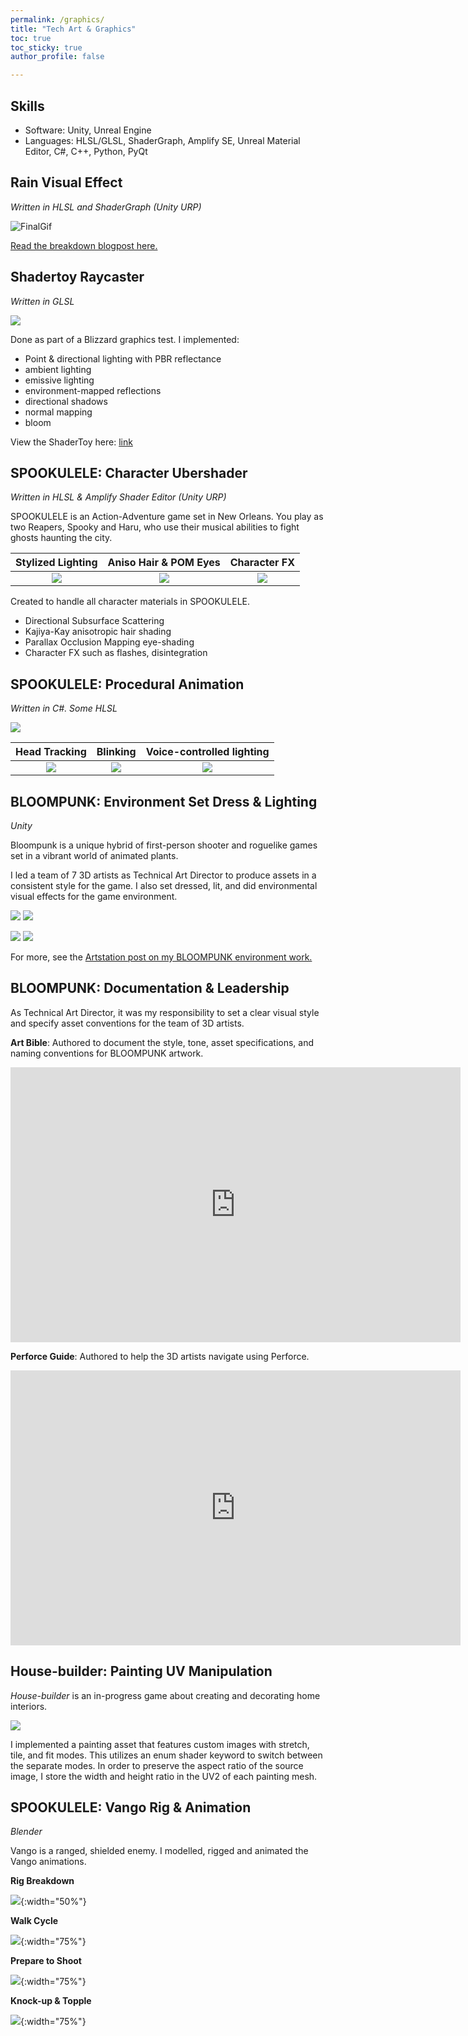 ```yaml
---
permalink: /graphics/
title: "Tech Art & Graphics"
toc: true
toc_sticky: true
author_profile: false

---
```


## Skills

- Software: Unity, Unreal Engine
- Languages: HLSL/GLSL, ShaderGraph, Amplify SE, Unreal Material Editor, C#, C++, Python, PyQt

## Rain Visual Effect
*Written in HLSL and ShaderGraph (Unity URP)*

![FinalGif](/assets/images/portfolio/swallow-falls-rain.gif)

[Read the breakdown blogpost here.](https://www.sheehanahmed.com/realtime-rain-vfx-breakdown/)

## Shadertoy Raycaster
*Written in GLSL*

![](/assets/images/portfolio/shadertoy-raycaster.gif)



Done as part of a Blizzard graphics test. I implemented:
* Point & directional lighting with PBR reflectance
* ambient lighting
* emissive lighting
* environment-mapped reflections
* directional shadows
* normal mapping
* bloom

View the ShaderToy here: [link](https://www.shadertoy.com/view/cd2GWW)

## SPOOKULELE: Character Ubershader
*Written in HLSL & Amplify Shader Editor (Unity URP)*

SPOOKULELE is an Action-Adventure game set in New Orleans. You play as two Reapers, Spooky and Haru, who use their musical abilities to fight ghosts haunting the city.

Stylized Lighting            |  Aniso Hair & POM Eyes          |  Character FX
:-------------------------:|:-------------------------:|:-------------------------:
![](/assets/images/portfolio/spookulele-character-shader-1.gif) | ![](/assets/images/portfolio/spookulele-character-shader-2.gif) | ![](/assets/images/portfolio/spookulele-character-shader-3.gif)


Created to handle all character materials in SPOOKULELE.
* Directional Subsurface Scattering
* Kajiya-Kay anisotropic hair shading
* Parallax Occlusion Mapping eye-shading
* Character FX such as flashes, disintegration

## SPOOKULELE: Procedural Animation
*Written in C#. Some HLSL*

![](/assets/images/portfolio/spookulele-procedural-animation-1.gif)

Head Tracking            |  Blinking          |  Voice-controlled lighting
:-------------------------:|:-------------------------:|:-------------------------:
![](/assets/images/portfolio/spookulele-procedural-animation-2.gif) | ![](/assets/images/portfolio/spookulele-procedural-animation-3.gif) | ![](/assets/images/portfolio/spookulele-procedural-animation-4.gif)

## BLOOMPUNK: Environment Set Dress & Lighting
*Unity*

Bloompunk is a unique hybrid of first-person shooter and roguelike games set in a vibrant world of animated plants.

I led a team of 7 3D artists as Technical Art Director to produce assets in a consistent style for the game. I also set dressed, lit, and did environmental visual effects for the game environment.

![](https://cdna.artstation.com/p/assets/images/images/062/971/888/large/sheehan-ahmed-bp-pf-01.jpg?1684380933)
![](https://cdnb.artstation.com/p/assets/images/images/062/971/889/large/sheehan-ahmed-bp-pf-02.jpg?1684380944)

![](https://cdna.artstation.com/p/assets/images/images/062/971/842/original/sheehan-ahmed-bp-gif01.gif?1684380786)
![](https://cdnb.artstation.com/p/assets/images/images/062/971/845/original/sheehan-ahmed-bp-gif02.gif?1684380796)

For more, see the [Artstation post on my BLOOMPUNK environment work.](https://www.artstation.com/artwork/OGwmy8)

## BLOOMPUNK: Documentation & Leadership

As Technical Art Director, it was my responsibility to set a clear visual style and specify asset conventions for the team of 3D artists.

**Art Bible**: Authored to document the style, tone, asset specifications, and naming conventions for BLOOMPUNK artwork.

<iframe src="https://docs.google.com/presentation/d/e/2PACX-1vT1r_zCHBDd-lSEA7oSzUYJciENr_6UDgb4DAf9SfUh2BxeK_W33xe7gcDRHBPxGcgK9pXnjvvFZ2BA/embed?start=false&loop=false&delayms=3000" frameborder="0" width="720" height="440" allowfullscreen="true" mozallowfullscreen="true" webkitallowfullscreen="true"></iframe>

**Perforce Guide**: Authored to help the 3D artists navigate using Perforce.

<iframe src="https://docs.google.com/presentation/d/e/2PACX-1vQdu-5Cl3APe16DpUnxfqBE5YvmhiGMfOS54QBipygqnHbWsQowrpPfkK-H_OgYruNZNl-gSM2tD4In/embed?start=false&loop=false&delayms=3000" frameborder="0" width="720" height="440" allowfullscreen="true" mozallowfullscreen="true" webkitallowfullscreen="true"></iframe>

## House-builder: Painting UV Manipulation

*House-builder* is an in-progress game about creating and decorating home interiors.

![](/assets/images/portfolio/housebuilder-painting-resizer.gif)

I implemented a painting asset that features custom images with stretch, tile, and fit modes. This utilizes an enum shader keyword to switch between the separate modes. In order to preserve the aspect ratio of the source image, I store the width and height ratio in the UV2 of each painting mesh.

## SPOOKULELE: Vango Rig & Animation
*Blender*

Vango is a ranged, shielded enemy. I modelled, rigged and animated the Vango animations.

**Rig Breakdown**

![](/assets/images/portfolio/spookulele-vango-rig-breakdown.gif){:width="50%"}

**Walk Cycle**

![](/assets/images/portfolio/spookulele-vango-walk.gif){:width="75%"}

**Prepare to Shoot**

![](/assets/images/portfolio/spookulele-vango-shoot.gif){:width="75%"}

**Knock-up & Topple**

![](/assets/images/portfolio/spookulele-vango-knock-up.gif){:width="75%"}